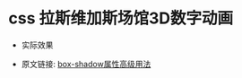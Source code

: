 # css 拉斯维加斯场馆3D数字动画

<script setup>
  import { TextAnimation, TextAnimation3D } from './components'
</script>

- 实际效果

<TextAnimation/>

<!-- <TextAnimation3D/> -->

- 原文链接: [box-shadow属性高级用法](https://juejin.cn/post/7290968251911356473)
